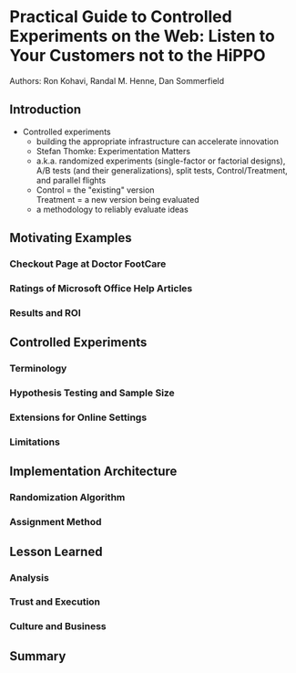 # Practical Guide to Controlled Experiments on the Web: Listen to Your Customers not to the HiPPO

Authors: Ron Kohavi, Randal M. Henne, Dan Sommerfield


## Introduction

+ Controlled experiments 
    + building the appropriate infrastructure can accelerate innovation
    + Stefan Thomke: Experimentation Matters
    + a.k.a. randomized experiments (single-factor or factorial designs), A/B tests (and their generalizations), split tests, Control/Treatment, and parallel flights
    + Control = the "existing" version <br/> Treatment = a new version being evaluated
    + a methodology to reliably evaluate ideas


## Motivating Examples

### Checkout Page at Doctor FootCare

    
### Ratings of Microsoft Office Help Articles


    
### Results and ROI


    
## Controlled Experiments



### Terminology


    
### Hypothesis Testing and Sample Size


    
### Extensions for Online Settings


    
### Limitations


    
## Implementation Architecture



### Randomization Algorithm


    
### Assignment Method


    
## Lesson Learned



### Analysis


    
### Trust and Execution


    
### Culture and Business


    
## Summary







